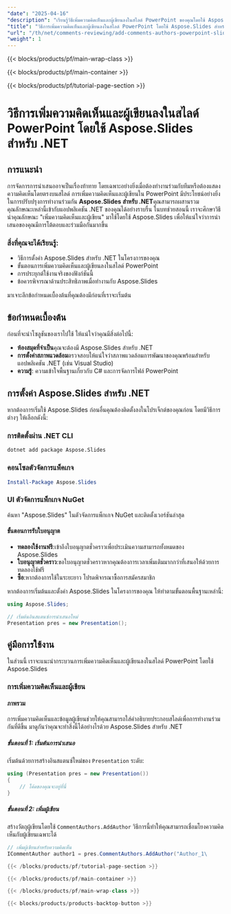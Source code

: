 ```yaml
---
"date": "2025-04-16"
"description": "เรียนรู้วิธีเพิ่มความคิดเห็นและผู้เขียนลงในสไลด์ PowerPoint ของคุณโดยใช้ Aspose.Slides สำหรับ .NET ด้วยคู่มือที่ครอบคลุมนี้ ปรับปรุงการทำงานร่วมกันและข้อเสนอแนะในการนำเสนอของคุณ"
"title": "วิธีการเพิ่มความคิดเห็นและผู้เขียนลงในสไลด์ PowerPoint โดยใช้ Aspose.Slides สำหรับ .NET | คำแนะนำทีละขั้นตอน"
"url": "/th/net/comments-reviewing/add-comments-authors-powerpoint-slides-aspose-slides-net/"
"weight": 1
---
```


{{< blocks/products/pf/main-wrap-class >}}

{{< blocks/products/pf/main-container >}}

{{< blocks/products/pf/tutorial-page-section >}}
# วิธีการเพิ่มความคิดเห็นและผู้เขียนลงในสไลด์ PowerPoint โดยใช้ Aspose.Slides สำหรับ .NET

## การแนะนำ

การจัดการการนำเสนออาจเป็นเรื่องท้าทาย โดยเฉพาะอย่างยิ่งเมื่อต้องทำงานร่วมกับทีมหรือต้องแสดงความคิดเห็นโดยตรงบนสไลด์ การเพิ่มความคิดเห็นและผู้เขียนใน PowerPoint มีประโยชน์อย่างยิ่งในการปรับปรุงการทำงานร่วมกัน **Aspose.Slides สำหรับ .NET**คุณสามารถผสานรวมคุณลักษณะเหล่านี้เข้ากับแอปพลิเคชัน .NET ของคุณได้อย่างราบรื่น ในบทช่วยสอนนี้ เราจะศึกษาวิธีนำคุณลักษณะ "เพิ่มความคิดเห็นและผู้เขียน" มาใช้โดยใช้ Aspose.Slides เพื่อให้แน่ใจว่าการนำเสนอของคุณมีการโต้ตอบและร่วมมือกันมากขึ้น

### สิ่งที่คุณจะได้เรียนรู้:
- วิธีการตั้งค่า Aspose.Slides สำหรับ .NET ในโครงการของคุณ
- ขั้นตอนการเพิ่มความคิดเห็นและผู้เขียนลงในสไลด์ PowerPoint
- การประยุกต์ใช้งานจริงของฟังก์ชันนี้
- ข้อควรพิจารณาด้านประสิทธิภาพเมื่อทำงานกับ Aspose.Slides

มาเจาะลึกข้อกำหนดเบื้องต้นที่คุณต้องมีก่อนที่เราจะเริ่มต้น

## ข้อกำหนดเบื้องต้น

ก่อนที่จะนำโซลูชันของเราไปใช้ ให้แน่ใจว่าคุณมีสิ่งต่อไปนี้:

- **ห้องสมุดที่จำเป็น**คุณจะต้องมี Aspose.Slides สำหรับ .NET
- **การตั้งค่าสภาพแวดล้อม**ตรวจสอบให้แน่ใจว่าสภาพแวดล้อมการพัฒนาของคุณพร้อมสำหรับแอปพลิเคชัน .NET (เช่น Visual Studio)
- **ความรู้**: ความเข้าใจพื้นฐานเกี่ยวกับ C# และการจัดการไฟล์ PowerPoint

## การตั้งค่า Aspose.Slides สำหรับ .NET

หากต้องการเริ่มใช้ Aspose.Slides ก่อนอื่นคุณต้องติดตั้งลงในโปรเจ็กต์ของคุณก่อน โดยมีวิธีการต่างๆ ให้เลือกดังนี้:

### การติดตั้งผ่าน .NET CLI
```bash
dotnet add package Aspose.Slides
```

### คอนโซลตัวจัดการแพ็คเกจ
```powershell
Install-Package Aspose.Slides
```

### UI ตัวจัดการแพ็กเกจ NuGet
ค้นหา "Aspose.Slides" ในตัวจัดการแพ็กเกจ NuGet และติดตั้งเวอร์ชันล่าสุด

#### ขั้นตอนการรับใบอนุญาต
- **ทดลองใช้งานฟรี**:เข้าถึงใบอนุญาตชั่วคราวเพื่อประเมินความสามารถทั้งหมดของ Aspose.Slides
- **ใบอนุญาตชั่วคราว**:ขอใบอนุญาตชั่วคราวหากคุณต้องการเวลาเพิ่มเติมมากกว่าที่เสนอให้ด้วยการทดลองใช้ฟรี
- **ซื้อ**:หากต้องการใช้ในระยะยาว โปรดพิจารณาซื้อการสมัครสมาชิก

หากต้องการเริ่มต้นและตั้งค่า Aspose.Slides ในโครงการของคุณ ให้ทำตามขั้นตอนพื้นฐานเหล่านี้:
```csharp
using Aspose.Slides;

// เริ่มต้นอินสแตนซ์การนำเสนอใหม่
Presentation pres = new Presentation();
```

## คู่มือการใช้งาน

ในส่วนนี้ เราจะแนะนำกระบวนการเพิ่มความคิดเห็นและผู้เขียนลงในสไลด์ PowerPoint โดยใช้ Aspose.Slides

### การเพิ่มความคิดเห็นและผู้เขียน

#### ภาพรวม
การเพิ่มความคิดเห็นและข้อมูลผู้เขียนช่วยให้คุณสามารถใส่คำอธิบายประกอบสไลด์เพื่อการทำงานร่วมกันที่ดีขึ้น มาดูกันว่าคุณจะทำสิ่งนี้ได้อย่างไรด้วย Aspose.Slides สำหรับ .NET

##### ขั้นตอนที่ 1: เริ่มต้นการนำเสนอ
เริ่มต้นด้วยการสร้างอินสแตนซ์ใหม่ของ `Presentation` ระดับ:
```csharp
using (Presentation pres = new Presentation())
{
    // โค้ดของคุณจะอยู่ที่นี่
}
```

##### ขั้นตอนที่ 2: เพิ่มผู้เขียน
สร้างวัตถุผู้เขียนโดยใช้ `CommentAuthors.AddAuthor` วิธีการนี้ทำให้คุณสามารถเชื่อมโยงความคิดเห็นกับผู้เขียนเฉพาะได้
```csharp
// เพิ่มผู้เขียนสำหรับความคิดเห็น
ICommentAuthor author1 = pres.CommentAuthors.AddAuthor("Author_1\

{{< /blocks/products/pf/tutorial-page-section >}}

{{< /blocks/products/pf/main-container >}}

{{< /blocks/products/pf/main-wrap-class >}}

{{< blocks/products/products-backtop-button >}}